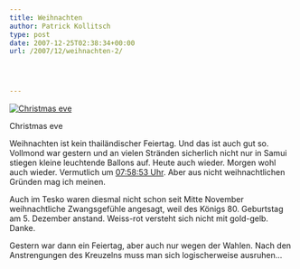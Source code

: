 ```yaml
---
title: Weihnachten
author: Patrick Kollitsch
type: post
date: 2007-12-25T02:38:34+00:00
url: /2007/12/weihnachten-2/




---
```

<div class="flickr">
  <a href="http://www.flickr.com/photos/schreibblogade/2135910380/" title="Christmas eve"><img src="//farm3.static.flickr.com/2229/2135910380_b35f975dd0.jpg" alt="Christmas eve" /></a></p> 
  
  <p>
    Christmas eve
  </p>
</div>

Weihnachten ist kein thailändischer Feiertag. Und das ist auch gut so. Vollmond war gestern und an vielen Stränden sicherlich nicht nur in Samui stiegen kleine leuchtende Ballons auf. Heute auch wieder. Morgen wohl auch wieder. Vermutlich um [07:58:53 Uhr][1]. Aber aus nicht weihnachtlichen Gründen mag ich meinen. 

Auch im Tesko waren diesmal nicht schon seit Mitte November weihnachtliche Zwangsgefühle angesagt, weil des Königs 80. Geburtstag am 5. Dezember anstand. Weiss-rot versteht sich nicht mit gold-gelb. Danke.

Gestern war dann ein Feiertag, aber auch nur wegen der Wahlen. Nach den Anstrengungen des Kreuzelns muss man sich logischerweise ausruhen...

 [1]: http://en.wikipedia.org/wiki/2004_Indian_Ocean_earthquake